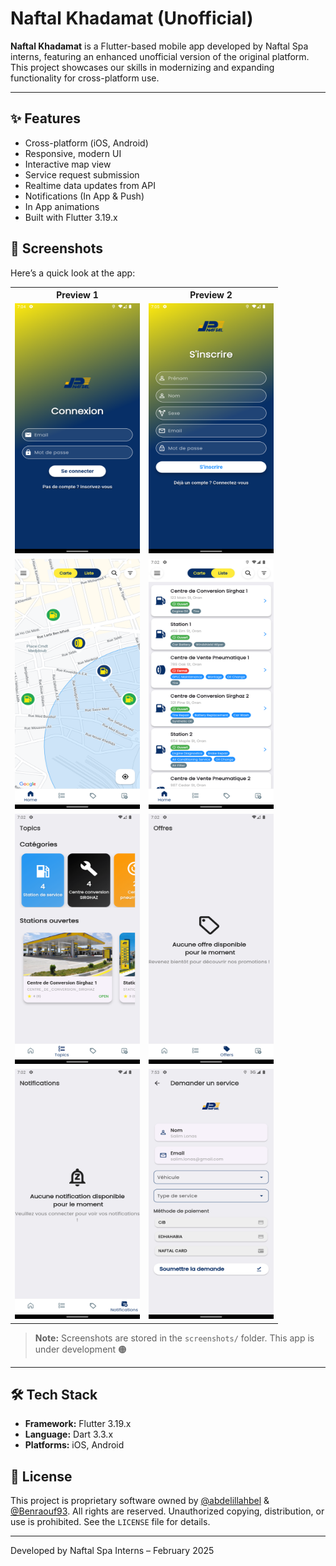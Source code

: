 # Naftal Khadamat (Unofficial)

**Naftal Khadamat** is a Flutter-based mobile app developed by Naftal Spa interns, featuring an enhanced unofficial version of the original platform. This project showcases our skills in modernizing and expanding functionality for cross-platform use.

---

## ✨ Features

- Cross-platform (iOS, Android)
- Responsive, modern UI
- Interactive map view
- Service request submission
- Realtime data updates from API
- Notifications (In App & Push)
- In App animations
- Built with Flutter 3.19.x

## 📸 Screenshots

Here’s a quick look at the app:

<table>
  <tr>
    <th>Preview 1</th>
    <th>Preview 2</th>
  </tr>
  <tr>
    <td><img src="screenshots/Screenshot_1740593100.png" alt="Screenshot 1" width="200" height="400"></td>
    <td><img src="screenshots/Screenshot_1740593104.png" alt="Screenshot 2" width="200" height="400"></td>
  </tr>
  <tr>
    <td><img src="screenshots/Screenshot_1740593190.png" alt="Screenshot 3" width="200" height="400"></td>
    <td><img src="screenshots/Screenshot_1740592981.png" alt="Screenshot 4" width="200" height="400"></td>
  </tr>
  <tr>
    <td><img src="screenshots/Screenshot_1740592924.png" alt="Screenshot 5" width="200" height="400"></td>
    <td><img src="screenshots/Screenshot_1740592937.png" alt="Screenshot 6" width="200" height="400"></td>
  </tr>
  <tr>
    <td><img src="screenshots/Screenshot_1740592942.png" alt="Screenshot 7" width="200" height="400"></td>
    <td><img src="screenshots/Screenshot_1740596005.png" alt="Screenshot 8" width="200" height="400"></td>
  </tr>
</table>

> **Note:** Screenshots are stored in the `screenshots/` folder. This app is under development 🟠

---

## 🛠️ Tech Stack

- **Framework:** Flutter 3.19.x
- **Language:** Dart 3.3.x
- **Platforms:** iOS, Android

## 📜 License

This project is proprietary software owned by [@abdelillahbel](https://github.com/abdelillahbel) & [@Benraouf93](https://github.com/Benraouf93). All rights are reserved. Unauthorized copying, distribution, or use is prohibited. See the `LICENSE` file for details.

---

Developed by Naftal Spa Interns – February 2025
